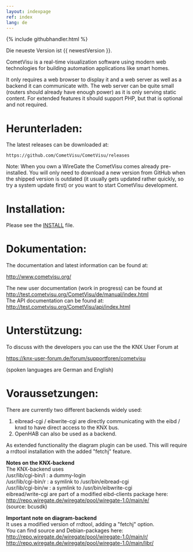 ```yaml
---
layout: indexpage
ref: index
lang: de
---
```


{% include githubhandler.html %}

Die neueste Version ist {{ newestVersion }}.


CometVisu is a real-time visualization software using modern web technologies for
building automation applications like smart homes.

It only requires a web browser to display it and a web server as well as a 
backend it can communicate with. The web server can be quite small (routers
should already have enough power) as it is only serving static content. For 
extended features it should support PHP, but that is optional and not required.

Herunterladen:
==============

The latest releases can be downloaded at:

    https://github.com/CometVisu/CometVisu/releases
    
Note: When you own a WireGate the CometVisu comes already pre-installed.
You will only need to download a new version from GitHub when the shipped version
is outdated (it usually gets updated rather quickly, so try a system update 
first) or you want to start CometVisu development.

Installation:
=============

Please see the [INSTALL](./INSTALL) file.

Dokumentation:
==============

The documentation and latest information can be found at:
    
http://www.cometvisu.org/

The new user documentation (work in progress) can be found at http://test.cometvisu.org/CometVisu/de/manual/index.html  
The API documentation can be found at: http://test.cometvisu.org/CometVisu/api/index.html  
    
Unterstützung:
==============

To discuss with the developers you can use the the KNX User Forum
at 

https://knx-user-forum.de/forum/supportforen/cometvisu

(spoken languages are German and English)

Voraussetzungen:
================

There are currently two different backends widely used: 

1. eibread-cgi / eibwrite-cgi are directly communicating with the eibd / knxd to have direct access to the KNX bus.
2. OpenHAB can also be used as a backend.

As extended functionality the diagram plugin can be used. This will require 
a rrdtool installation with the added "fetchj" feature.

**Notes on the KNX-backend**  
The KNX-backend uses  
/usr/lib/cgi-bin/l : a dummy-login  
/usr/lib/cgi-bin/r : a symlink to /usr/bin/eibread-cgi  
/usr/lib/cgi-bin/w : a symlink to /usr/bin/eibwrite-cgi  
eibread/write-cgi are part of a modified eibd-clients package here:  
http://repo.wiregate.de/wiregate/pool/wiregate-1.0/main/e/  
(source: bcusdk)  

**Important note on diagram-backend**  
It uses a modified version of rrdtool, adding a "fetchj" option.  
You can find source and Debian-packages here:  
http://repo.wiregate.de/wiregate/pool/wiregate-1.0/main/r/  
http://repo.wiregate.de/wiregate/pool/wiregate-1.0/main/libr/  

